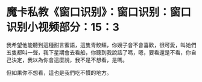 # 魔卡私教《窗口识别》：窗口识别：窗口识别小视频部分：15：3

我希望他能聽到這種甜言蜜語，這隻青鮫鱷，你嫂子會不會喜歡，很可愛，叫她們五隻都叫一聲，我下星期會去看船，你聽到我說話了嗎，嗯，要看還是不看，你自己決定，我以為你會這麼說，我不是不想看，是嗎。

但如果你不想看，這也是我們吃不慣的地方。